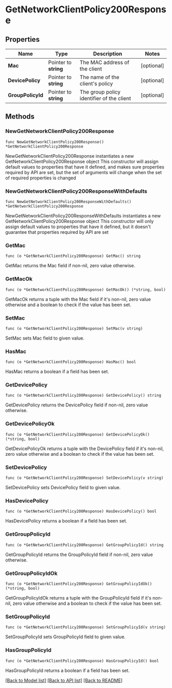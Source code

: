 # GetNetworkClientPolicy200Response

## Properties

Name | Type | Description | Notes
------------ | ------------- | ------------- | -------------
**Mac** | Pointer to **string** | The MAC address of the client | [optional] 
**DevicePolicy** | Pointer to **string** | The name of the client&#39;s policy | [optional] 
**GroupPolicyId** | Pointer to **string** | The group policy identifier of the client | [optional] 

## Methods

### NewGetNetworkClientPolicy200Response

`func NewGetNetworkClientPolicy200Response() *GetNetworkClientPolicy200Response`

NewGetNetworkClientPolicy200Response instantiates a new GetNetworkClientPolicy200Response object
This constructor will assign default values to properties that have it defined,
and makes sure properties required by API are set, but the set of arguments
will change when the set of required properties is changed

### NewGetNetworkClientPolicy200ResponseWithDefaults

`func NewGetNetworkClientPolicy200ResponseWithDefaults() *GetNetworkClientPolicy200Response`

NewGetNetworkClientPolicy200ResponseWithDefaults instantiates a new GetNetworkClientPolicy200Response object
This constructor will only assign default values to properties that have it defined,
but it doesn't guarantee that properties required by API are set

### GetMac

`func (o *GetNetworkClientPolicy200Response) GetMac() string`

GetMac returns the Mac field if non-nil, zero value otherwise.

### GetMacOk

`func (o *GetNetworkClientPolicy200Response) GetMacOk() (*string, bool)`

GetMacOk returns a tuple with the Mac field if it's non-nil, zero value otherwise
and a boolean to check if the value has been set.

### SetMac

`func (o *GetNetworkClientPolicy200Response) SetMac(v string)`

SetMac sets Mac field to given value.

### HasMac

`func (o *GetNetworkClientPolicy200Response) HasMac() bool`

HasMac returns a boolean if a field has been set.

### GetDevicePolicy

`func (o *GetNetworkClientPolicy200Response) GetDevicePolicy() string`

GetDevicePolicy returns the DevicePolicy field if non-nil, zero value otherwise.

### GetDevicePolicyOk

`func (o *GetNetworkClientPolicy200Response) GetDevicePolicyOk() (*string, bool)`

GetDevicePolicyOk returns a tuple with the DevicePolicy field if it's non-nil, zero value otherwise
and a boolean to check if the value has been set.

### SetDevicePolicy

`func (o *GetNetworkClientPolicy200Response) SetDevicePolicy(v string)`

SetDevicePolicy sets DevicePolicy field to given value.

### HasDevicePolicy

`func (o *GetNetworkClientPolicy200Response) HasDevicePolicy() bool`

HasDevicePolicy returns a boolean if a field has been set.

### GetGroupPolicyId

`func (o *GetNetworkClientPolicy200Response) GetGroupPolicyId() string`

GetGroupPolicyId returns the GroupPolicyId field if non-nil, zero value otherwise.

### GetGroupPolicyIdOk

`func (o *GetNetworkClientPolicy200Response) GetGroupPolicyIdOk() (*string, bool)`

GetGroupPolicyIdOk returns a tuple with the GroupPolicyId field if it's non-nil, zero value otherwise
and a boolean to check if the value has been set.

### SetGroupPolicyId

`func (o *GetNetworkClientPolicy200Response) SetGroupPolicyId(v string)`

SetGroupPolicyId sets GroupPolicyId field to given value.

### HasGroupPolicyId

`func (o *GetNetworkClientPolicy200Response) HasGroupPolicyId() bool`

HasGroupPolicyId returns a boolean if a field has been set.


[[Back to Model list]](../README.md#documentation-for-models) [[Back to API list]](../README.md#documentation-for-api-endpoints) [[Back to README]](../README.md)


